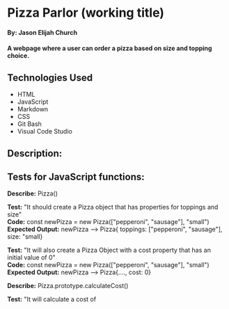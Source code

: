 # Pizza Parlor (working title)

#### By: Jason Elijah Church

#### A webpage where a user can order a pizza based on size and topping choice.

## Technologies Used

* HTML
* JavaScript
* Markdown
* CSS
* Git Bash
* Visual Code Studio

## Description:



## Tests for JavaScript functions:

**Describe:** Pizza()

**Test:** "It should create a Pizza object that has properties for toppings and size"\
**Code:** const newPizza = new Pizza(["pepperoni", "sausage"], "small")\
**Expected Output:** newPizza --> Pizza{ toppings: ["pepperoni", "sausage"], size: "small}

**Test:** "It will also create a Pizza Object with a cost property that has an initial value of 0"\
**Code:** const newPizza = new Pizza(["pepperoni", "sausage"], "small")\
**Expected Output:** newPizza --> Pizza{...., cost: 0}

**Describe:** Pizza.prototype.calculateCost() 

**Test:** "It will calculate a cost of 